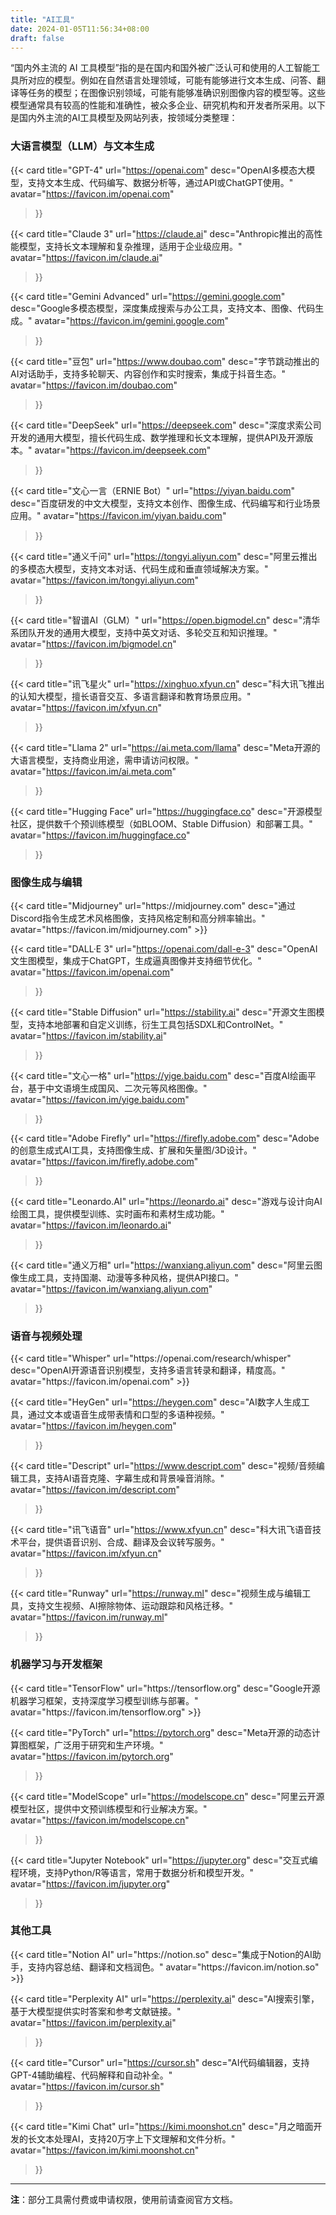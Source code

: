 ```yaml
---
title: "AI工具"
date: 2024-01-05T11:56:34+08:00
draft: false
---
```



“国内外主流的 AI 工具模型”指的是在国内和国外被广泛认可和使用的人工智能工具所对应的模型。例如在自然语言处理领域，可能有能够进行文本生成、问答、翻译等任务的模型；在图像识别领域，可能有能够准确识别图像内容的模型等。这些模型通常具有较高的性能和准确性，被众多企业、研究机构和开发者所采用。以下是国内外主流的AI工具模型及网站列表，按领域分类整理：


### **大语言模型（LLM）与文本生成**
<div class="row"> 

{{< card
    title="GPT-4"
    url="https://openai.com"
    desc="OpenAI多模态大模型，支持文本生成、代码编写、数据分析等，通过API或ChatGPT使用。"
    avatar="https://favicon.im/openai.com"
>}}

{{< card
    title="Claude 3"
    url="https://claude.ai"
    desc="Anthropic推出的高性能模型，支持长文本理解和复杂推理，适用于企业级应用。"
    avatar="https://favicon.im/claude.ai"
>}}

{{< card
    title="Gemini Advanced"
    url="https://gemini.google.com"
    desc="Google多模态模型，深度集成搜索与办公工具，支持文本、图像、代码生成。"
    avatar="https://favicon.im/gemini.google.com"
>}}

{{< card
    title="豆包"
    url="https://www.doubao.com"
    desc="字节跳动推出的AI对话助手，支持多轮聊天、内容创作和实时搜索，集成于抖音生态。"
    avatar="https://favicon.im/doubao.com"
>}}

{{< card
    title="DeepSeek"
    url="https://deepseek.com"
    desc="深度求索公司开发的通用大模型，擅长代码生成、数学推理和长文本理解，提供API及开源版本。"
    avatar="https://favicon.im/deepseek.com"
>}}

{{< card
    title="文心一言（ERNIE Bot）"
    url="https://yiyan.baidu.com"
    desc="百度研发的中文大模型，支持文本创作、图像生成、代码编写和行业场景应用。"
    avatar="https://favicon.im/yiyan.baidu.com"
>}}

{{< card
    title="通义千问"
    url="https://tongyi.aliyun.com"
    desc="阿里云推出的多模态大模型，支持文本对话、代码生成和垂直领域解决方案。"
    avatar="https://favicon.im/tongyi.aliyun.com"
>}}

{{< card
    title="智谱AI（GLM）"
    url="https://open.bigmodel.cn"
    desc="清华系团队开发的通用大模型，支持中英文对话、多轮交互和知识推理。"
    avatar="https://favicon.im/bigmodel.cn"
>}}

{{< card
    title="讯飞星火"
    url="https://xinghuo.xfyun.cn"
    desc="科大讯飞推出的认知大模型，擅长语音交互、多语言翻译和教育场景应用。"
    avatar="https://favicon.im/xfyun.cn"
>}}

{{< card
    title="Llama 2"
    url="https://ai.meta.com/llama"
    desc="Meta开源的大语言模型，支持商业用途，需申请访问权限。"
    avatar="https://favicon.im/ai.meta.com"
>}}

{{< card
    title="Hugging Face"
    url="https://huggingface.co"
    desc="开源模型社区，提供数千个预训练模型（如BLOOM、Stable Diffusion）和部署工具。"
    avatar="https://favicon.im/huggingface.co"
>}}

</div>

### **图像生成与编辑**

<div class="row"> 
{{< card
    title="Midjourney"
    url="https://midjourney.com"
    desc="通过Discord指令生成艺术风格图像，支持风格定制和高分辨率输出。"
    avatar="https://favicon.im/midjourney.com"
>}}

{{< card
    title="DALL·E 3"
    url="https://openai.com/dall-e-3"
    desc="OpenAI文生图模型，集成于ChatGPT，生成逼真图像并支持细节优化。"
    avatar="https://favicon.im/openai.com"
>}}

{{< card
    title="Stable Diffusion"
    url="https://stability.ai"
    desc="开源文生图模型，支持本地部署和自定义训练，衍生工具包括SDXL和ControlNet。"
    avatar="https://favicon.im/stability.ai"
>}}

{{< card
    title="文心一格"
    url="https://yige.baidu.com"
    desc="百度AI绘画平台，基于中文语境生成国风、二次元等风格图像。"
    avatar="https://favicon.im/yige.baidu.com"
>}}

{{< card
    title="Adobe Firefly"
    url="https://firefly.adobe.com"
    desc="Adobe的创意生成式AI工具，支持图像生成、扩展和矢量图/3D设计。"
    avatar="https://favicon.im/firefly.adobe.com"
>}}

{{< card
    title="Leonardo.AI"
    url="https://leonardo.ai"
    desc="游戏与设计向AI绘图工具，提供模型训练、实时画布和素材生成功能。"
    avatar="https://favicon.im/leonardo.ai"
>}}

{{< card
    title="通义万相"
    url="https://wanxiang.aliyun.com"
    desc="阿里云图像生成工具，支持国潮、动漫等多种风格，提供API接口。"
    avatar="https://favicon.im/wanxiang.aliyun.com"
>}}
</div>

### **语音与视频处理**

<div class="row"> 
{{< card
    title="Whisper"
    url="https://openai.com/research/whisper"
    desc="OpenAI开源语音识别模型，支持多语言转录和翻译，精度高。"
    avatar="https://favicon.im/openai.com"
>}}

{{< card
    title="HeyGen"
    url="https://heygen.com"
    desc="AI数字人生成工具，通过文本或语音生成带表情和口型的多语种视频。"
    avatar="https://favicon.im/heygen.com"
>}}

{{< card
    title="Descript"
    url="https://www.descript.com"
    desc="视频/音频编辑工具，支持AI语音克隆、字幕生成和背景噪音消除。"
    avatar="https://favicon.im/descript.com"
>}}

{{< card
    title="讯飞语音"
    url="https://www.xfyun.cn"
    desc="科大讯飞语音技术平台，提供语音识别、合成、翻译及会议转写服务。"
    avatar="https://favicon.im/xfyun.cn"
>}}

{{< card
    title="Runway"
    url="https://runway.ml"
    desc="视频生成与编辑工具，支持文生视频、AI擦除物体、运动跟踪和风格迁移。"
    avatar="https://favicon.im/runway.ml"
>}}
</div>

### **机器学习与开发框架**

<div class="row"> 
{{< card
    title="TensorFlow"
    url="https://tensorflow.org"
    desc="Google开源机器学习框架，支持深度学习模型训练与部署。"
    avatar="https://favicon.im/tensorflow.org"
>}}

{{< card
    title="PyTorch"
    url="https://pytorch.org"
    desc="Meta开源的动态计算图框架，广泛用于研究和生产环境。"
    avatar="https://favicon.im/pytorch.org"
>}}

{{< card
    title="ModelScope"
    url="https://modelscope.cn"
    desc="阿里云开源模型社区，提供中文预训练模型和行业解决方案。"
    avatar="https://favicon.im/modelscope.cn"
>}}

{{< card
    title="Jupyter Notebook"
    url="https://jupyter.org"
    desc="交互式编程环境，支持Python/R等语言，常用于数据分析和模型开发。"
    avatar="https://favicon.im/jupyter.org"
>}}
</div>

### **其他工具**

<div class="row"> 
{{< card
    title="Notion AI"
    url="https://notion.so"
    desc="集成于Notion的AI助手，支持内容总结、翻译和文档润色。"
    avatar="https://favicon.im/notion.so"
>}}

{{< card
    title="Perplexity AI"
    url="https://perplexity.ai"
    desc="AI搜索引擎，基于大模型提供实时答案和参考文献链接。"
    avatar="https://favicon.im/perplexity.ai"
>}}

{{< card
    title="Cursor"
    url="https://cursor.sh"
    desc="AI代码编辑器，支持GPT-4辅助编程、代码解释和自动补全。"
    avatar="https://favicon.im/cursor.sh"
>}}

{{< card
    title="Kimi Chat"
    url="https://kimi.moonshot.cn"
    desc="月之暗面开发的长文本处理AI，支持20万字上下文理解和文件分析。"
    avatar="https://favicon.im/kimi.moonshot.cn"
>}}
</div>

---

**注**：部分工具需付费或申请权限，使用前请查阅官方文档。